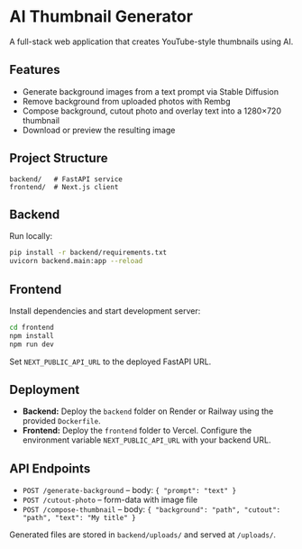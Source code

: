 # AI Thumbnail Generator

A full-stack web application that creates YouTube-style thumbnails using AI.

## Features
- Generate background images from a text prompt via Stable Diffusion
- Remove background from uploaded photos with Rembg
- Compose background, cutout photo and overlay text into a 1280×720 thumbnail
- Download or preview the resulting image

## Project Structure
```
backend/   # FastAPI service
frontend/  # Next.js client
```

## Backend
Run locally:
```bash
pip install -r backend/requirements.txt
uvicorn backend.main:app --reload
```

## Frontend
Install dependencies and start development server:
```bash
cd frontend
npm install
npm run dev
```
Set `NEXT_PUBLIC_API_URL` to the deployed FastAPI URL.

## Deployment
- **Backend:** Deploy the `backend` folder on Render or Railway using the provided `Dockerfile`.
- **Frontend:** Deploy the `frontend` folder to Vercel. Configure the environment variable `NEXT_PUBLIC_API_URL` with your backend URL.

## API Endpoints
- `POST /generate-background` – body: `{ "prompt": "text" }`
- `POST /cutout-photo` – form-data with image file
- `POST /compose-thumbnail` – body: `{ "background": "path", "cutout": "path", "text": "My title" }`

Generated files are stored in `backend/uploads/` and served at `/uploads/`.

